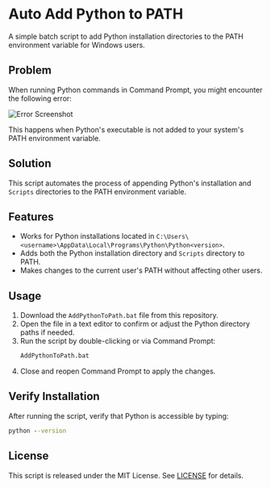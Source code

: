 # Auto Add Python to PATH

A simple batch script to add Python installation directories to the PATH environment variable for Windows users.

## Problem

When running Python commands in Command Prompt, you might encounter the following error:

![Error Screenshot](https://github.com/user-attachments/assets/40b82bb6-9fdd-4d3c-914d-f5a471eb2fed)

This happens when Python's executable is not added to your system's PATH environment variable.

## Solution

This script automates the process of appending Python's installation and `Scripts` directories to the PATH environment variable.

## Features

- Works for Python installations located in `C:\Users\<username>\AppData\Local\Programs\Python\Python<version>`.
- Adds both the Python installation directory and `Scripts` directory to PATH.
- Makes changes to the current user's PATH without affecting other users.

## Usage

1. Download the `AddPythonToPath.bat` file from this repository.
2. Open the file in a text editor to confirm or adjust the Python directory paths if needed.
3. Run the script by double-clicking or via Command Prompt:
   ```cmd
   AddPythonToPath.bat
   ```
4. Close and reopen Command Prompt to apply the changes.

## Verify Installation

After running the script, verify that Python is accessible by typing:

```cmd
python --version
```

## License

This script is released under the MIT License. See [LICENSE](LICENSE) for details.
